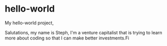 # hello-world
My hello-world project, 

Salutations, my name is Steph, I'm a venture capitalist that is trying to learn more about coding so that I can make better investments.Fi  
